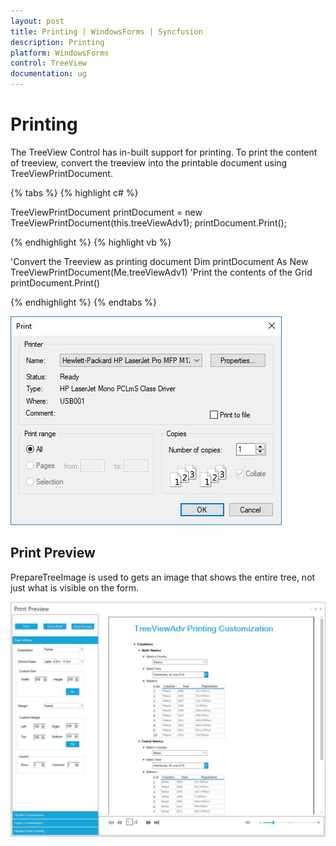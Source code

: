 ```yaml
---
layout: post
title: Printing | WindowsForms | Syncfusion
description: Printing
platform: WindowsForms
control: TreeView 
documentation: ug
---
```

# Printing

The TreeView Control has in-built support for printing. To print the content of treeview, convert the treeview into the printable document using TreeViewPrintDocument.

{% tabs %}
{% highlight c# %}

TreeViewPrintDocument printDocument = new TreeViewPrintDocument(this.treeViewAdv1);
printDocument.Print();

{% endhighlight %}
{% highlight vb %}

'Convert the Treeview as printing document
Dim printDocument As New TreeViewPrintDocument(Me.treeViewAdv1)
'Print the contents of the Grid
printDocument.Print()

{% endhighlight %}
{% endtabs %}

![](Printing_Images/Printing_img1.jpg)

## Print Preview

PrepareTreeImage is used to gets an image that shows the entire tree, not just what is visible on the form.

![](Printing_Images/Printing_img2.jpg)	
